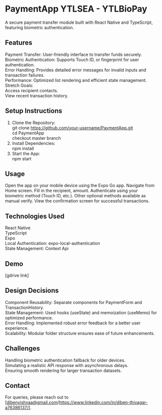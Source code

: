 # PaymentApp YTLSEA - YTLBioPay
A secure payment transfer module built with React Native and TypeScript, featuring biometric authentication.

## Features
Payment Transfer: User-friendly interface to transfer funds securely.<br />
Biometric Authentication: Supports Touch ID, or fingerprint for user authentication.<br />
Error Handling: Provides detailed error messages for invalid inputs and transaction failures.<br />
Performance: Optimized list rendering and efficient state management.<br />
Stretch Goals:<br />
Access recipient contacts.<br />
View recent transaction history.

## Setup Instructions
1. Clone the Repository:<br />
git clone https://github.com/your-username/PaymentApp.git<br />
cd PaymentApp<br />
checkout master branch<br />
2. Install Dependencies:<br />
npm install<br />
3. Start the App:<br />
npm start

## Usage
Open the app on your mobile device using the Expo Go app.
Navigate from Home screen.
Fill in the recipient, amount.
Authenticate using your biometric method (Touch ID, etc.).
Other optional methods available as manual verify.
View the confirmation screen for successful transactions.

## Technologies Used<br />
React Native<br />
TypeScript<br />
Expo<br />
Local Authentication: expo-local-authentication<br />
State Management: Context Api <br />

## Demo
[gdrive link]

## Design Decisions<br />
Component Reusability: Separate components for PaymentForm and TransactionHistory.<br />
State Management: Used hooks (useState) and memoization (useMemo) for optimized performance.<br />
Error Handling: Implemented robust error feedback for a better user experience.<br />
Scalability: Modular folder structure ensures ease of future enhancements.<br />
## Challenges<br />
Handling biometric authentication fallback for older devices.<br />
Simulating a realistic API response with asynchronous delays.<br />
Ensuring smooth rendering for larger transaction datasets.<br />
## Contact<br />
For queries, please reach out to [dibenvishvaa@gmail.com/https://www.linkedin.com/in/diben-thivagar-a76386137/].

